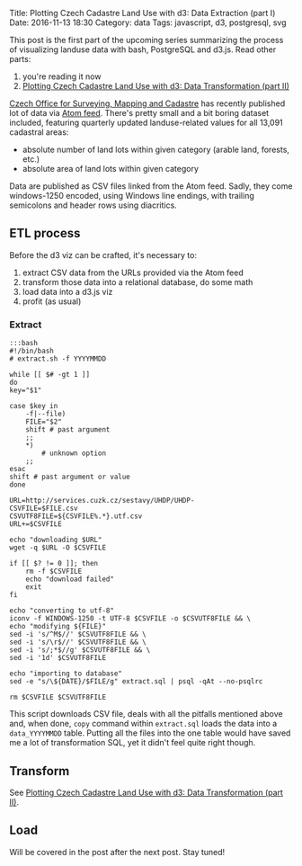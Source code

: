 Title: Plotting Czech Cadastre Land Use with d3: Data Extraction (part I)
Date: 2016-11-13 18:30
Category: data
Tags: javascript, d3, postgresql, svg

This post is the first part of the upcoming series summarizing the process of visualizing landuse data with bash, PostgreSQL and d3.js. Read other parts:

1. you're reading it now
2. [Plotting Czech Cadastre Land Use with d3: Data Transformation (part II)]({filename}../2016/plotting-czech-cadastre-landuse-with-d3-part-ii.md)

[Czech Office for Surveying, Mapping and Cadastre](http://cuzk.cz/en) has recently published lot of data via [Atom feed](http://atom.cuzk.cz). There's pretty small and a bit boring dataset included, featuring quarterly updated landuse-related values for all 13,091 cadastral areas:

* absolute number of land lots within given category (arable land, forests, etc.)
* absolute area of land lots within given category

Data are published as CSV files linked from the Atom feed. Sadly, they come windows-1250 encoded, using Windows line endings, with trailing semicolons and header rows using diacritics.

## ETL process
Before the d3 viz can be crafted, it's necessary to:

1. extract CSV data from the URLs provided via the Atom feed
2. transform those data into a relational database, do some math
3. load data into a d3.js viz
4. profit (as usual)

### Extract
	:::bash
	#!/bin/bash
	# extract.sh -f YYYYMMDD

	while [[ $# -gt 1 ]]
	do
	key="$1"

	case $key in
	    -f|--file)
	    FILE="$2"
	    shift # past argument
	    ;;
	    *)
		    # unknown option
	    ;;
	esac
	shift # past argument or value
	done

	URL=http://services.cuzk.cz/sestavy/UHDP/UHDP-
	CSVFILE=$FILE.csv
	CSVUTF8FILE=${CSVFILE%.*}.utf.csv
	URL+=$CSVFILE

	echo "downloading $URL"
	wget -q $URL -O $CSVFILE

	if [[ $? != 0 ]]; then
	    rm -f $CSVFILE
	    echo "download failed"
	    exit
	fi

	echo "converting to utf-8"
	iconv -f WINDOWS-1250 -t UTF-8 $CSVFILE -o $CSVUTF8FILE && \
	echo "modifying ${FILE}"
	sed -i 's/^M$//' $CSVUTF8FILE && \
	sed -i 's/\r$//' $CSVUTF8FILE && \
	sed -i 's/;*$//g' $CSVUTF8FILE && \
	sed -i '1d' $CSVUTF8FILE

	echo "importing to database"
	sed -e "s/\${DATE}/$FILE/g" extract.sql | psql -qAt --no-psqlrc

	rm $CSVFILE $CSVUTF8FILE

This script downloads CSV file, deals with all the pitfalls mentioned above and, when done, `copy` command within `extract.sql` loads the data into a `data_YYYYMMDD` table. Putting all the files into the one table would have saved me a lot of transformation SQL, yet it didn't feel quite right though.

## Transform
See [Plotting Czech Cadastre Land Use with d3: Data Transformation (part II)]({filename}../2016/plotting-czech-cadastre-landuse-with-d3-part-ii.md).

## Load
Will be covered in the post after the next post. Stay tuned!